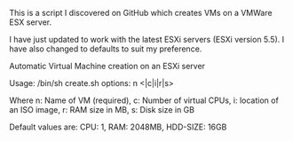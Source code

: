 This is a script I discovered on GitHub which creates VMs on a VMWare ESX server.

I have just updated to work with the latest ESXi servers (ESXi version 5.5). I have also changed to defaults to suit my preference.

Automatic Virtual Machine creation on an ESXi server

Usage: /bin/sh create.sh options: n <|c|i|r|s>


Where n: Name of VM (required), c: Number of virtual CPUs, i: location of an ISO image, r: RAM size in MB, s: Disk size in GB

Default values are: CPU: 1, RAM: 2048MB, HDD-SIZE: 16GB
